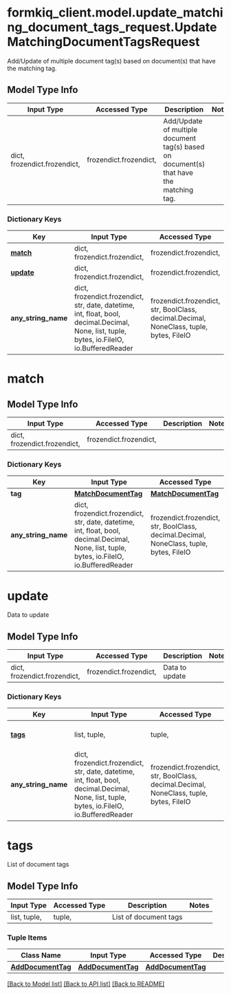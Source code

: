 # formkiq_client.model.update_matching_document_tags_request.UpdateMatchingDocumentTagsRequest

Add/Update of multiple document tag(s) based on document(s) that have the matching tag.

## Model Type Info
Input Type | Accessed Type | Description | Notes
------------ | ------------- | ------------- | -------------
dict, frozendict.frozendict,  | frozendict.frozendict,  | Add/Update of multiple document tag(s) based on document(s) that have the matching tag. | 

### Dictionary Keys
Key | Input Type | Accessed Type | Description | Notes
------------ | ------------- | ------------- | ------------- | -------------
**[match](#match)** | dict, frozendict.frozendict,  | frozendict.frozendict,  |  | 
**[update](#update)** | dict, frozendict.frozendict,  | frozendict.frozendict,  | Data to update | 
**any_string_name** | dict, frozendict.frozendict, str, date, datetime, int, float, bool, decimal.Decimal, None, list, tuple, bytes, io.FileIO, io.BufferedReader | frozendict.frozendict, str, BoolClass, decimal.Decimal, NoneClass, tuple, bytes, FileIO | any string name can be used but the value must be the correct type | [optional]

# match

## Model Type Info
Input Type | Accessed Type | Description | Notes
------------ | ------------- | ------------- | -------------
dict, frozendict.frozendict,  | frozendict.frozendict,  |  | 

### Dictionary Keys
Key | Input Type | Accessed Type | Description | Notes
------------ | ------------- | ------------- | ------------- | -------------
**tag** | [**MatchDocumentTag**](MatchDocumentTag.md) | [**MatchDocumentTag**](MatchDocumentTag.md) |  | [optional] 
**any_string_name** | dict, frozendict.frozendict, str, date, datetime, int, float, bool, decimal.Decimal, None, list, tuple, bytes, io.FileIO, io.BufferedReader | frozendict.frozendict, str, BoolClass, decimal.Decimal, NoneClass, tuple, bytes, FileIO | any string name can be used but the value must be the correct type | [optional]

# update

Data to update

## Model Type Info
Input Type | Accessed Type | Description | Notes
------------ | ------------- | ------------- | -------------
dict, frozendict.frozendict,  | frozendict.frozendict,  | Data to update | 

### Dictionary Keys
Key | Input Type | Accessed Type | Description | Notes
------------ | ------------- | ------------- | ------------- | -------------
**[tags](#tags)** | list, tuple,  | tuple,  | List of document tags | [optional] 
**any_string_name** | dict, frozendict.frozendict, str, date, datetime, int, float, bool, decimal.Decimal, None, list, tuple, bytes, io.FileIO, io.BufferedReader | frozendict.frozendict, str, BoolClass, decimal.Decimal, NoneClass, tuple, bytes, FileIO | any string name can be used but the value must be the correct type | [optional]

# tags

List of document tags

## Model Type Info
Input Type | Accessed Type | Description | Notes
------------ | ------------- | ------------- | -------------
list, tuple,  | tuple,  | List of document tags | 

### Tuple Items
Class Name | Input Type | Accessed Type | Description | Notes
------------- | ------------- | ------------- | ------------- | -------------
[**AddDocumentTag**](AddDocumentTag.md) | [**AddDocumentTag**](AddDocumentTag.md) | [**AddDocumentTag**](AddDocumentTag.md) |  | 

[[Back to Model list]](../../README.md#documentation-for-models) [[Back to API list]](../../README.md#documentation-for-api-endpoints) [[Back to README]](../../README.md)

